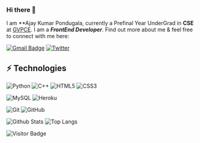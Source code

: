 ### Hi there 👋

I am **Ajay Kumar Pondugala, currently a Prefinal Year UnderGrad in **CSE** at [GVPCE](https://www.gvpce.ac.in/). I am a ***FrontEnd Developer***. Find out more about me & feel free to connect with me here:



[![Gmail Badge](https://img.shields.io/badge/-ajaykumar.rob27@gmail.com-c14438?style=flat-square&logo=Gmail&logoColor=white&link=mailto:ajaykumar.rob27@gmail.com)](mailto:ajaykumar.rob27@gmail.com)
[![Twitter](https://img.shields.io/twitter/url/https/twitter.com/sherlock__x7.svg?style=social&label=Follow%20%40sherlock__x7)](https://twitter.com/sherlock__x7)


## ⚡ Technologies



![Python](https://img.shields.io/badge/-Python-black?style=flat-square&logo=Python)
![C++](https://img.shields.io/badge/-C++-00599C?style=flat-square&logo=c)
![HTML5](https://img.shields.io/badge/-HTML5-E34F26?style=flat-square&logo=html5&logoColor=white)
![CSS3](https://img.shields.io/badge/-CSS3-1572B6?style=flat-square&logo=css3)

![MySQL](https://img.shields.io/badge/-MySQL-black?style=flat-square&logo=mysql)
![Heroku](https://img.shields.io/badge/-Heroku-430098?style=flat-square&logo=heroku)

![Git](https://img.shields.io/badge/-Git-black?style=flat-square&logo=git)
![GitHub](https://img.shields.io/badge/-GitHub-181717?style=flat-square&logo=github)



![Github Stats](https://github-readme-stats.vercel.app/api?username=ajaykr2712&count_private=true&show_icons=true&include_all_commits=true)
![Top Langs](https://github-readme-stats.vercel.app/api/top-langs/?username=ajaykr2712&hide=TeX&layout=compact)

![Visitor Badge](https://visitor-badge.laobi.icu/badge?page_id=ajaykr2712.ajay2712)
